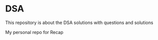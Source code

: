 # DSA


This repository is about the DSA solutions with questions and solutions

My personal repo for Recap 
